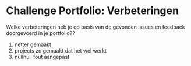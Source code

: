 # Challenge Portfolio: Verbeteringen

Welke verbeteringen heb je op basis van de gevonden issues en feedback doorgevoerd in je portfolio??

1. netter gemaakt
2. projects zo gemaakt dat het wel werkt
3. nullnull fout aangepast